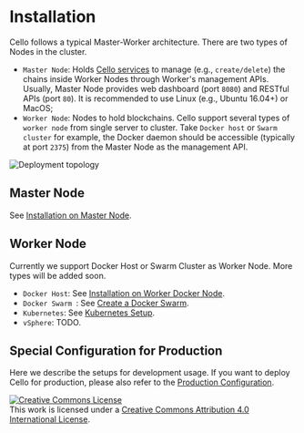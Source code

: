 # Installation

Cello follows a typical Master-Worker architecture. There are two types of Nodes in the cluster.

* `Master Node`: Holds [Cello services](service_management.md) to manage (e.g., `create/delete`) the chains inside Worker Nodes through Worker's management APIs. Usually, Master Node provides web dashboard (port `8080`) and RESTful APIs (port `80`). It is recommended to use Linux (e.g., Ubuntu 16.04+) or MacOS;
* `Worker Node`: Nodes to hold blockchains. Cello support several types of `worker node` from single server to cluster. Take `Docker host` or `Swarm cluster` for example, the Docker daemon should be accessible (typically at port `2375`) from the Master Node as the management API.

![Deployment topology](imgs/deploy_arch.png)

## Master Node

See [Installation on Master Node](installation_master.md).

## Worker Node

Currently we support Docker Host or Swarm Cluster as Worker Node. More types will be added soon.

* `Docker Host`: See [Installation on Worker Docker Node](installation_worker_docker.md).
* `Docker Swarm `: See [Create a Docker Swarm](https://docs.docker.com/engine/swarm/swarm-tutorial/create-swarm/).
* `Kubernetes`: See [Kubernetes Setup](https://kubernetes.io/docs/setup/).
* `vSphere`: TODO.

## Special Configuration for Production

Here we describe the setups for development usage. If you want to deploy Cello for production, please also refer to the [Production Configuration](production_config.md).

<a rel="license" href="http://creativecommons.org/licenses/by/4.0/"><img alt="Creative Commons License" style="border-width:0" src="https://i.creativecommons.org/l/by/4.0/88x31.png" /></a><br />This work is licensed under a <a rel="license" href="http://creativecommons.org/licenses/by/4.0/">Creative Commons Attribution 4.0 International License</a>.
